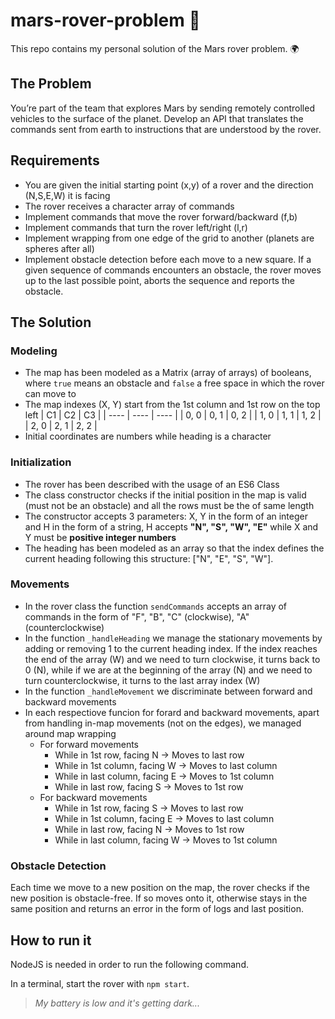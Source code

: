 # mars-rover-problem :milky_way:
This repo contains my personal solution of the Mars rover problem. :earth_africa:

## The Problem
You’re part of the team that explores Mars by sending remotely controlled vehicles to the surface of the planet. Develop an API that translates the commands sent from earth to instructions that are understood by the rover.

## Requirements
- You are given the initial starting point (x,y) of a rover and the direction (N,S,E,W) it is facing
- The rover receives a character array of commands
- Implement commands that move the rover forward/backward (f,b)
- Implement commands that turn the rover left/right (l,r)
- Implement wrapping from one edge of the grid to another (planets are spheres after all)
- Implement obstacle detection before each move to a new square. If a given sequence of commands encounters an obstacle, the rover moves up to the last possible point, aborts the sequence and reports the obstacle.

## The Solution
### Modeling
- The map has been modeled as a Matrix (array of arrays) of booleans, where `true` means an obstacle and `false` a free space in which the rover can move to
- The map indexes (X, Y) start from the 1st column and 1st row on the top left
  | C1   | C2   | C3   |
  | ---- | ---- | ---- |
  | 0, 0 | 0, 1 | 0, 2 |
  | 1, 0 | 1, 1 | 1, 2 |
  | 2, 0 | 2, 1 | 2, 2 |
- Initial coordinates are numbers while heading is a character

### Initialization
- The rover has been described with the usage of an ES6 Class
- The class constructor checks if the initial position in the map is valid (must not be an obstacle) and all the rows must be the of same length
- The constructor accepts 3 parameters: X, Y in the form of an integer and H in the form of a string, H accepts **"N", "S", "W", "E"** while X and Y must be **positive integer numbers**
- The heading has been modeled as an array so that the index defines the current heading following this structure: ["N", "E", "S", "W"].

### Movements
- In the rover class the function `sendCommands` accepts an array of commands in the form of "F", "B", "C" (clockwise), "A" (counterclockwise)
- In the function `_handleHeading` we manage the stationary movements by adding or removing 1 to the current heading index. If the index reaches the end of the array (W) and we need to turn clockwise, it turns back to 0 (N), while if we are at the beginning of the array (N) and we need to turn counterclockwise, it turns to the last array index (W)
- In the function `_handleMovement` we discriminate between forward and backward movements
- In each respectiove funcion for forard and backward movements, apart from handling in-map movements (not on the edges), we managed around map wrapping
  - For forward movements
    - While in 1st row, facing N -> Moves to last row
    - While in 1st column, facing W -> Moves to last column
    - While in last column, facing E -> Moves to 1st column
    - While in last row, facing S -> Moves to 1st row
  - For backward movements
    - While in 1st row, facing S -> Moves to last row
    - While in 1st column, facing E -> Moves to last column
    - While in last row, facing N -> Moves to 1st row
    - While in last column, facing W -> Moves to 1st column

### Obstacle Detection
Each time we move to a new position on the map, the rover checks if the new position is obstacle-free. If so moves onto it, otherwise stays in the same position and returns an error in the form of logs and last position.

## How to run it
NodeJS is needed in order to run the following command.

In a terminal, start the rover with `npm start`.

> *My battery is low and it's getting dark...*

